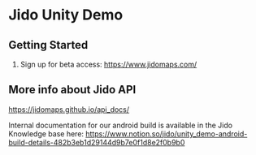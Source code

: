 # Jido Unity Demo

## Getting Started
1. Sign up for beta access: https://www.jidomaps.com/



## More info about Jido API
https://jidomaps.github.io/api_docs/


Internal documentation for our android build is available in the Jido Knowledge base here: https://www.notion.so/jido/unity_demo-android-build-details-482b3eb1d29144d9b7e0f1d8e2f0b9b0
